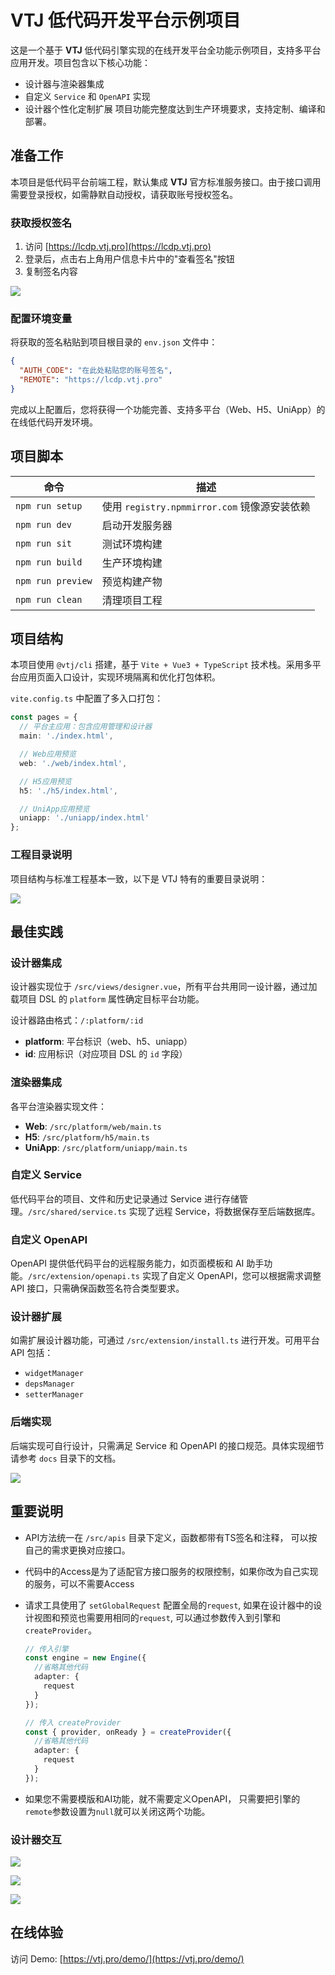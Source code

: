 # VTJ 低代码开发平台示例项目

这是一个基于 **VTJ** 低代码引擎实现的在线开发平台全功能示例项目，支持多平台应用开发。项目包含以下核心功能：

- 设计器与渲染器集成
- 自定义 `Service` 和 `OpenAPI` 实现
- 设计器个性化定制扩展
  项目功能完整度达到生产环境要求，支持定制、编译和部署。

## 准备工作

本项目是低代码平台前端工程，默认集成 **VTJ** 官方标准服务接口。由于接口调用需要登录授权，如需静默自动授权，请获取账号授权签名。

### 获取授权签名

1. 访问 [https://lcdp.vtj.pro](https://lcdp.vtj.pro)
2. 登录后，点击右上角用户信息卡片中的"查看签名"按钮
3. 复制签名内容

![](./assets/1.png)

### 配置环境变量

将获取的签名粘贴到项目根目录的 `env.json` 文件中：

```json
{
  "AUTH_CODE": "在此处粘贴您的账号签名",
  "REMOTE": "https://lcdp.vtj.pro"
}
```

完成以上配置后，您将获得一个功能完善、支持多平台（Web、H5、UniApp）的在线低代码开发环境。

## 项目脚本

| 命令              | 描述                                         |
| ----------------- | -------------------------------------------- |
| `npm run setup`   | 使用 `registry.npmmirror.com` 镜像源安装依赖 |
| `npm run dev`     | 启动开发服务器                               |
| `npm run sit`     | 测试环境构建                                 |
| `npm run build`   | 生产环境构建                                 |
| `npm run preview` | 预览构建产物                                 |
| `npm run clean`   | 清理项目工程                                 |

## 项目结构

本项目使用 `@vtj/cli` 搭建，基于 `Vite + Vue3 + TypeScript` 技术栈。采用多平台应用页面入口设计，实现环境隔离和优化打包体积。

`vite.config.ts` 中配置了多入口打包：

```typescript
const pages = {
  // 平台主应用：包含应用管理和设计器
  main: './index.html',

  // Web应用预览
  web: './web/index.html',

  // H5应用预览
  h5: './h5/index.html',

  // UniApp应用预览
  uniapp: './uniapp/index.html'
};
```

### 工程目录说明

项目结构与标准工程基本一致，以下是 VTJ 特有的重要目录说明：

![](./assets/2.png)

## 最佳实践

### 设计器集成

设计器实现位于 `/src/views/designer.vue`，所有平台共用同一设计器，通过加载项目 DSL 的 `platform` 属性确定目标平台功能。

设计器路由格式：`/:platform/:id`

- **platform**: 平台标识（web、h5、uniapp）
- **id**: 应用标识（对应项目 DSL 的 `id` 字段）

### 渲染器集成

各平台渲染器实现文件：

- **Web**: `/src/platform/web/main.ts`
- **H5**: `/src/platform/h5/main.ts`
- **UniApp**: `/src/platform/uniapp/main.ts`

### 自定义 Service

低代码平台的项目、文件和历史记录通过 Service 进行存储管理。`/src/shared/service.ts` 实现了远程 Service，将数据保存至后端数据库。

### 自定义 OpenAPI

OpenAPI 提供低代码平台的远程服务能力，如页面模板和 AI 助手功能。`/src/extension/openapi.ts` 实现了自定义 OpenAPI，您可以根据需求调整 API 接口，只需确保函数签名符合类型要求。

### 设计器扩展

如需扩展设计器功能，可通过 `/src/extension/install.ts` 进行开发。可用平台 API 包括：

- `widgetManager`
- `depsManager`
- `setterManager`

### 后端实现

后端实现可自行设计，只需满足 Service 和 OpenAPI 的接口规范。具体实现细节请参考 `docs` 目录下的文档。

![](./assets/3.png)

## 重要说明

- API方法统一在 `/src/apis` 目录下定义，函数都带有TS签名和注释， 可以按自己的需求更换对应接口。

- 代码中的Access是为了适配官方接口服务的权限控制，如果你改为自己实现的服务，可以不需要Access
- 请求工具使用了 `setGlobalRequest` 配置全局的`request`, 如果在设计器中的设计视图和预览也需要用相同的`request`, 可以通过参数传入到引擎和`createProvider`。

  ```ts
  // 传入引擎
  const engine = new Engine({
    //省略其他代码
    adapter: {
      request
    }
  });

  // 传入 createProvider
  const { provider, onReady } = createProvider({
    //省略其他代码
    adapter: {
      request
    }
  });
  ```

- 如果您不需要模版和AI功能，就不需要定义OpenAPI， 只需要把引擎的`remote`参数设置为`null`就可以关闭这两个功能。

### 设计器交互

![](./assets/5.png)

![](./assets/4.png)

![](./assets/6.png)

## 在线体验

访问 Demo: [https://vtj.pro/demo/](https://vtj.pro/demo/)
